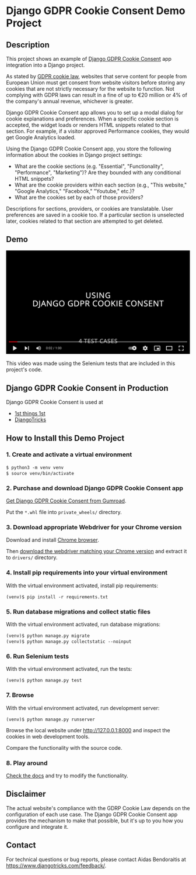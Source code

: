 # Django GDPR Cookie Consent Demo Project

## Description

This project shows an example of [Django GDPR Cookie Consent](https://websightful.gumroad.com/l/django-gdpr-cookie-consent) app integration into a Django project.

As stated by [GDPR cookie law](https://gdpr.eu/cookies/), websites that serve content for people from European Union must get consent from website visitors before storing any cookies that are not strictly necessary for the website to function. Not complying with GDPR laws can result in a fine of up to €20 million or 4% of the company's annual revenue, whichever is greater.

Django GDPR Cookie Consent app allows you to set up a modal dialog for cookie explanations and preferences. When a specific cookie section is accepted, the widget loads or renders HTML snippets related to that section. For example, if a visitor approved Performance cookies, they would get Google Analytics loaded.

Using the Django GDPR Cookie Consent app, you store the following information about the cookies in Django project settings:

- What are the cookie sections (e.g. "Essential", "Functionality", "Performance", "Marketing")? Are they bounded with any conditional HTML snippets?
- What are the cookie providers within each section (e.g., "This website," "Google Analytics," "Facebook," "Youtube," etc.)?
- What are the cookies set by each of those providers?

Descriptions for sections, providers, or cookies are translatable. User preferences are saved in a cookie too. If a particular section is unselected later, cookies related to that section are attempted to get deleted.

## Demo

[![Using Django GDPR Cookie Consent](https://raw.githubusercontent.com/archatas/django-gdpr-cookie-consent-demo-project/primary/assets/video-screenshot.png)](https://youtu.be/nSCdNCHQKUY)

This video was made using the Selenium tests that are included in this project's code.

## Django GDPR Cookie Consent in Production

Django GDPR Cookie Consent is used at

- [1st things 1st](https://www.1st-things-1st.com)
- [DjangoTricks](https://www.djangotricks.com)

## How to Install this Demo Project

### 1. Create and activate a virtual environment

```shell
$ python3 -m venv venv
$ source venv/bin/activate
```

### 2. Purchase and download Django GDPR Cookie Consent app

[Get Django GDPR Cookie Consent from Gumroad](https://websightful.gumroad.com/l/django-gdpr-cookie-consent).

Put the `*.whl` file into `private_wheels/` directory.

### 3. Download appropriate Webdriver for your Chrome version

Download and install [Chrome browser](https://www.google.com/chrome/).

Then [download the webdriver matching your Chrome version](https://chromedriver.chromium.org/downloads) and extract it to `drivers/` directory.

### 4. Install pip requirements into your virtual environment

With the virtual environment activated, install pip requirements:

```shell
(venv)$ pip install -r requirements.txt
```

### 5. Run database migrations and collect static files

With the virtual environment activated, run database migrations:

```shell
(venv)$ python manage.py migrate
(venv)$ python manage.py collectstatic --noinput
```

### 6. Run Selenium tests

With the virtual environment activated, run the tests:

```shell
(venv)$ python manage.py test
```

### 7. Browse

With the virtual environment activated, run development server:

```shell
(venv)$ python manage.py runserver
```

Browse the local website under <http://127.0.0.1:8000> and inspect the cookies in web development tools.

Compare the functionality with the source code.

### 8. Play around

[Check the docs](https://archatas.github.io/django-gdpr-cookie-consent-docs/) and try to modify the functionality.

## Disclaimer

The actual website's compliance with the GDRP Cookie Law depends on the configuration of each use case. The Django GDPR Cookie Consent app provides the mechanism to make that possible, but it's up to you how you configure and integrate it.

## Contact

For technical questions or bug reports, please contact Aidas Bendoraitis at <https://www.djangotricks.com/feedback/>.
